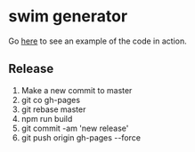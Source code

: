 # swim generator

Go [here](http://blog.mattblair.co/swim-generator/) to see an example of the code in action.

## Release

1) Make a new commit to master
2) git co gh-pages
3) git rebase master
4) npm run build
5) git commit -am 'new release'
6) git push origin gh-pages --force
